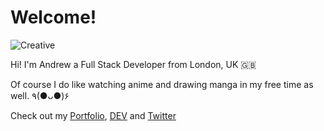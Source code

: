 # Welcome!

![Creative](https://res.cloudinary.com/d74fh3kw/image/upload/v1594398136/anime-code_fs6jhn.jpg 'Creative')

Hi! I'm Andrew a Full Stack Developer from London, UK 🇬🇧

Of course I do like watching anime and drawing manga in my free time as well. ٩(●ᴗ●)۶

Check out my [Portfolio](https://andrewbaisden.com/ "Andrew Baisden's Portfolio"), [DEV](https://dev.to/andrewbaisden "Andrew Baisden's DEV") and [Twitter](https://twitter.com/andrewbaisden "Andrew Baisden's Twitter")
